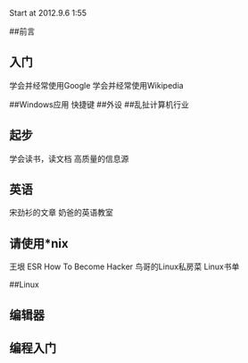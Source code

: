 Start at 2012.9.6 1:55

##前言


## 入门
学会并经常使用Google
学会并经常使用Wikipedia

##Windows应用
快捷键
##外设
##乱扯计算机行业

## 起步
学会读书，读文档
高质量的信息源

## 英语
宋劲衫的文章
奶爸的英语教室

## 请使用*nix
王垠
ESR How To Become Hacker
鸟哥的Linux私房菜 
Linux书单

##Linux

## 编辑器

## 编程入门
